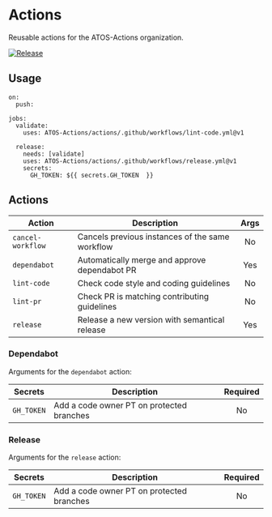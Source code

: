 # Actions

Reusable actions for the ATOS-Actions organization.

[![Release](https://github.com/ATOS-Actions/actions/actions/workflows/on_push.yml/badge.svg)](https://github.com/ATOS-Actions/actions/actions/workflows/on_push.yml)

## Usage

```
on:
  push:

jobs:
  validate:
    uses: ATOS-Actions/actions/.github/workflows/lint-code.yml@v1

  release:
    needs: [validate]
    uses: ATOS-Actions/actions/.github/workflows/release.yml@v1
    secrets:
      GH_TOKEN: ${{ secrets.GH_TOKEN  }}
```

## Actions

| Action            | Description                                     | Args |
| ----------------- | ----------------------------------------------- | :--: |
| `cancel-workflow` | Cancels previous instances of the same workflow |  No  |
| `dependabot`      | Automatically merge and approve dependabot PR   | Yes  |
| `lint-code`       | Check code style and coding guidelines          |  No  |
| `lint-pr`         | Check PR is matching contributing guidelines    |  No  |
| `release`         | Release a new version with semantical release   | Yes  |

### Dependabot

Arguments for the `dependabot` action:

| Secrets    | Description                               | Required |
| ---------- | ----------------------------------------- | :------: |
| `GH_TOKEN` | Add a code owner PT on protected branches |    No    |

### Release

Arguments for the `release` action:

| Secrets    | Description                               | Required |
| ---------- | ----------------------------------------- | :------: |
| `GH_TOKEN` | Add a code owner PT on protected branches |    No    |
